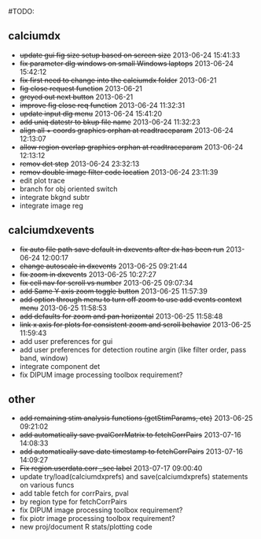 #TODO:

## calciumdx

* ~~update gui fig size setup based on screen size~~ 2013-06-24 15:41:33
* ~~fix parameter dlg windows on small Windows laptops~~ 2013-06-24 15:42:12
* ~~fix first need to change into the calciumdx folder~~ 2013-06-21
* ~~fig close request function~~ 2013-06-21
* ~~greyed out next button~~ 2013-06-21
* ~~improve fig close req function~~ 2013-06-24 11:32:31
* ~~update input dlg menu~~ 2013-06-24 15:41:20
* ~~add uniq datestr to bkup file name~~ 2013-06-24 11:32:23
* ~~align all + coords graphics orphan at readtraceparam~~ 2013-06-24 12:13:07
* ~~allow region overlap graphics orphan at readtraceparam~~ 2013-06-24 12:13:12
* ~~remov det step~~ 2013-06-24 23:32:13
* ~~remov double image filter code location~~ 2013-06-24 23:11:39
* edit plot trace
* branch for obj oriented switch
* integrate bkgnd subtr
* integrate image reg


## calciumdxevents

* ~~fix auto file path save default in dxevents after dx has been run~~ 2013-06-24 12:00:17
* ~~change autoscale in dxevents~~ 2013-06-25 09:21:44
* ~~fix zoom in dxevents~~ 2013-06-25 10:27:27
* ~~fix cell nav for scroll vs number~~ 2013-06-25 09:07:34
* ~~add Same Y axis zoom toggle button~~ 2013-06-25 11:57:39
* ~~add option through menu to turn off zoom to use add events context menu~~ 2013-06-25 11:58:53
* ~~add defaults for zoom and pan horizontal~~ 2013-06-25 11:58:48
* ~~link x axis for plots for consistent zoom and scroll behavior~~ 2013-06-25 11:59:43
* add user preferences for gui
* add user preferences for detection routine argin (like filter order, pass band, window)
* integrate component det
* fix DIPUM image processing toolbox requirement?

## other

* ~~add remaining stim analysis functions (getStimParams, etc)~~ 2013-06-25 09:21:02
* ~~add automatically save pvalCorrMatrix to fetchCorrPairs~~ 2013-07-16 14:08:33
* ~~add automatically save date timestamp to fetchCorrPairs~~ 2013-07-16 14:09:27
* ~~Fix region.userdata.corr _sec label~~ 2013-07-17 09:00:40
* update try/load(calciumdxprefs) and save(calciumdxprefs) statements on various funcs
* add table fetch for corrPairs, pval
* by region type for fetchCorrPairs
* fix DIPUM image processing toolbox requirement?
* fix piotr image processing toolbox requirement?
* new proj/document R stats/plotting code

